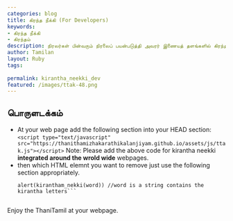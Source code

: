 ```yaml
---
categories: blog
title: கிரந்த நீக்கி (For Developers)
keywords: 
- கிரந்த நீக்கி
- கிரந்தம்
description: நிரலர்கள் பின்வரும் நிரலைப் பயன்படுத்தி அவரர் இணையத் தளங்களில் கிரந்தப் பயன்பாட்டை குறைக்க முடியும். முடிந்தால் இந்த நிரலை மேம்படுத்த முயலாலாம்.
author: Tamilan
layout: Ruby
tags: 
 
permalink: kirantha_neekki_dev
featured: /images/ttak-48.png
---
```

## பொருளடக்கம்

- At your web page add the following section into your HEAD section:
	```<script type="text/javascript" src="https://thanithamizhakarathikalanjiyam.github.io/assets/js/ttak.js"></script>```
Note: Please add the above code for kirantha neekki **integrated around the wrold wide** webpages.	
- then which HTML elemnt you want to remove just use the following section appropriately.	
	```var word = $("#kirantha_word_containg_element_name").val().trim();
	alert(kirantham_nekki(word)) //word is a string contains the kirantha letters```
	
	
Enjoy the ThaniTamil at your webpage.
